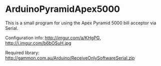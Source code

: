 # ArduinoPyramidApex5000

This is a small program for using the Apex Pyramid 5000 bill acceptor via Serial.

Configuration info: http://imgur.com/a/KHgPG, http://i.imgur.com/b6bOSuH.jpg

Required library: http://gammon.com.au/Arduino/ReceiveOnlySoftwareSerial.zip
